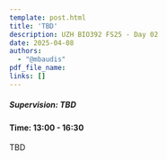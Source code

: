 ```yaml
---
template: post.html
title: 'TBD'
description: UZH BIO392 FS25 - Day 02
date: 2025-04-08
authors:
  - "@mbaudis"
pdf_file_name: 
links: []
---
```


##### Supervision: TBD
#### Time: 13:00 - 16:30

TBD

<!--more-->

